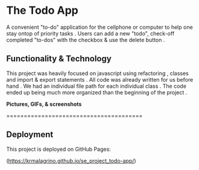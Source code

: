 # The Todo App

A convenient "to-do" application for the cellphone or computer to help one stay ontop of priority tasks . Users can add a new "todo", check-off completed "to-dos" with the checkbox & use the delete button .

## Functionality & Technology

This project was heavily focused on javascript using refactoring , classes and import & export statements . All code was already written for us before hand . We had an individual file path for each individual class . The code ended up being much more organized than the beginning of the project .

**Pictures, GIFs, & screenshots**

=======================================

## Deployment

This project is deployed on GitHub Pages:

(https://krmalagrino.github.io/se_project_todo-app/)

